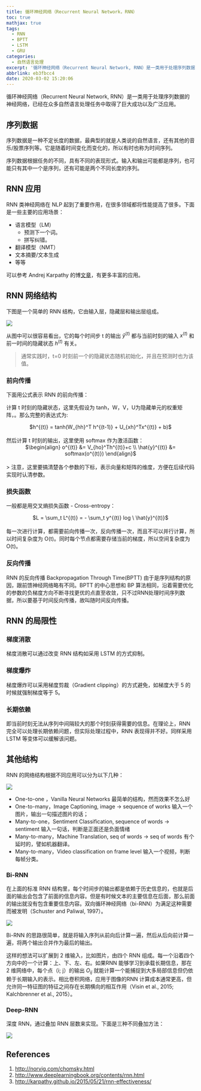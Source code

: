 ```yaml
---
title: 循环神经网络（Recurrent Neural Network，RNN）
toc: true
mathjax: true
tags:
  - RNN
  - BPTT
  - LSTM
  - GRU
categories:
  - 自然语言处理
excerpt: '循环神经网络（Recurrent Neural Network, RNN）是一类用于处理序列数据的神经网络。'
abbrlink: eb3fbcc4
date: 2020-03-02 15:20:06
---
```


循环神经网络（Recurrent Neural Network, RNN）是一类用于处理序列数据的神经网络，已经在众多自然语言处理任务中取得了巨大成功以及广泛应用。

## 序列数据

序列数据是一种不定长度的数据，最典型的就是人类说的自然语言，还有其他的音乐/股票序列等。它是随着时间变化而变化的，所以有时也称为时间序列。

序列数据根据任务的不同，具有不同的表现形式。输入和输出可能都是序列，也可能只有其中一个是序列，还有可能是两个不同长度的序列。

 

## RNN 应用

RNN 类神经网络在 NLP 起到了重要作用，在很多领域都将性能提高了很多。下面是一些主要的应用场景：

* 语言模型（LM）
  * 预测下一个词。
  * 拼写纠错。
* 翻译模型（NMT）
* 文本摘要/文本生成
* 等等

可以参考 Andrej Karpathy 的博[文章](http://karpathy.github.io/2015/05/21/rnn-effectiveness/)，有更多丰富的应用。

 

## RNN 网络结构

下图是一个简单的 RNN 结构，它由输入层，隐藏层和输出层组成。

![](https://cdn.jsdelivr.net/gh/hiyoung123/images/img/img_rnn_dl_jiegou_002.png)

从图中可以很容易看出，它的每个时间步 t 的输出 $\hat{y}^{(t)}$ 都与当前时刻的输入 $x^{(t)}$ 和前一时间的隐藏状态 $h^{(t)}$ 有关。

> 通常实践时，t=0 时刻前一个的隐藏状态随机初始化，并且在预测时也为该值。

### 前向传播

下面用公式表示 RNN 的前向传播：

计算 t 时刻的隐藏状态，这里先假设为 tanh，W，V，U为隐藏单元的权重矩阵，。那么完整的表达式为:

<center>$h^{(t)} = tanh(W_{hh}^T h^{(t-1)} + U_{xh}^Tx^{(t)} + b)$</center></br>
然后计算 t 时刻的输出，这里使用 softmax 作为激活函数：

<center>$\begin{align} o^{(t)} &= V_{ho}^Th^{(t)}+c \\ \hat{y}^{(t)} &= softmax(o^{(t)}) \end{align}$</center></br>
> 注意，这里要搞清楚各个参数的下标，表示向量和矩阵的维度，方便在后续代码实现时认清参数。

### 损失函数

一般都是用交叉熵损失函数 - Cross-entropy：

<center>$L = \sum_t L^{(t)} = - \sum_t y^{(t)} log \ \hat{y}^{(t)}$</center></br>
每一次进行计算，都需要前向传播一次，反向传播一次，而且不可以并行计算，所以时间复杂度为 O(t)。同时每个节点都需要存储当前的梯度，所以空间复杂度为 O(t)。

### 反向传播

RNN 的反向传播 Backpropagation Through Time(BPTT) 由于是序列结构的原因，跟前馈神经网络略有不同。BPTT 的中心思想和 BP 算法相同，沿着需要优化的参数的负梯度方向不断寻找更优的点直至收敛，只不过RNN处理时间序列数据，所以要基于时间反向传播，故叫随时间反向传播。

 

## RNN 的局限性

### 梯度消散

梯度消散可以通过改变 RNN 结构如采用 LSTM 的方式抑制。

### 梯度爆炸

梯度爆炸可以采用梯度剪裁（Gradient clipping）的方式避免，如梯度大于 5 的时候就强制梯度等于 5。

### 长期依赖

即当前时刻无法从序列中间隔较大的那个时刻获得需要的信息。在理论上，RNN 完全可以处理长期依赖问题，但实际处理过程中，RNN 表现得并不好。同样采用 LSTM 等变体可以缓解该问题。

 

## 其他结构

RNN 的网络结构根据不同应用可以分为以下几种：

![](https://cdn.jsdelivr.net/gh/hiyoung123/images/img/img_rnn_one_to_many_001.png)

* One-to-one ，Vanilla Neural Networks
  最简单的结构，然而效果不怎么好
* One-to-many，Image Captioning, image -> sequence of works
  输入一个图片，输出一句描述图片的话；
* Many-to-one，Sentiment Classification, sequence of words -> sentiment
  输入一句话，判断是正面还是负面情绪
* Many-to-many，Machine Translation, seq of words -> seq of words
  有个延时的，譬如机器翻译。
* Many-to-many，Video classification on frame level
  输入一个视频，判断每帧分类。

### Bi-RNN

在上面的标准 RNN 结构里，每个时间步的输出都是依赖于历史信息的，也就是后面的输出会包含了前面的信息内容。但是有时候文本的主要信息在后面，那么前面的输出就没有包含重要信息内容。双向循环神经网络（bi-RNN）为满足这种需要而被发明（Schuster and Paliwal, 1997）。

![](https://cdn.jsdelivr.net/gh/hiyoung123/images/img/img_birnn_jiegou_001.png)

Bi-RNN 的思路很简单，就是将输入序列从前向后计算一遍，然后从后向前计算一遍，将两个输出合并作为最后的输出。

这样的想法可以扩展到 2 维输入，比如图片，由四个 RNN 组成。每一个沿着四个方向中的一个计算：上、下、左、右。如果RNN 能够学习到承载长期信息，那在 2 维网络中，每个点（i; j）的输出 $O_{ij}$ 就能计算一个能捕捉到大多局部信息但仍依赖于长期输入的表示。相比卷积网络，应用于图像的RNN 计算成本通常更高，但允许同一特征图的特征之间存在长期横向的相互作用（Visin et al., 2015; Kalchbrenner et al., 2015）。

### Deep-RNN

深度 RNN，通过叠加 RNN 层数来实现。下面是三种不同叠加方法：

![](https://cdn.jsdelivr.net/gh/hiyoung123/images/img/img_deeprnn_jiegou_001.png)



## References

1. http://norvig.com/chomsky.html
2. http://www.deeplearningbook.org/contents/rnn.html
3. http://karpathy.github.io/2015/05/21/rnn-effectiveness/

